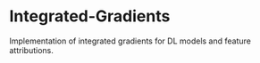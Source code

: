 # Integrated-Gradients
Implementation of integrated gradients for DL models and feature attributions.
